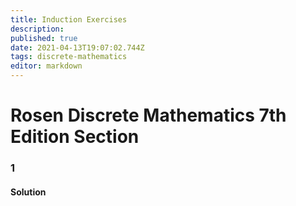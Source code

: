 ```yaml
---
title: Induction Exercises
description: 
published: true
date: 2021-04-13T19:07:02.744Z
tags: discrete-mathematics
editor: markdown
---
```


# Rosen Discrete Mathematics 7th Edition Section 


### 1

#### Solution